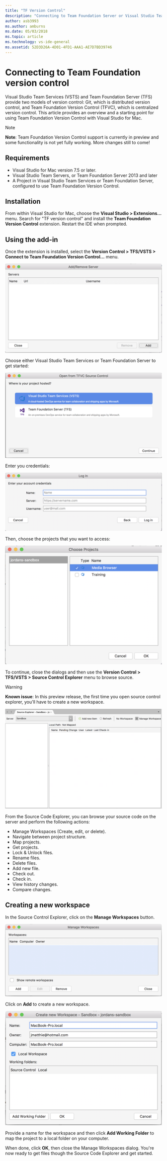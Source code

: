 ```yaml
---
title: "TF Version Control"
description: "Connecting to Team Foundation Server or Visual Studio Team Services with Team Foundation version control."
author: asb3993
ms.author: amburns
ms.date: 05/03/2018
ms.topic: article
ms.technology: vs-ide-general
ms.assetid: 52D3D26A-4D01-4FD1-AAA1-AE7D7BD39746
---
```


# Connecting to Team Foundation version control 

Visual Studio Team Services (VSTS) and Team Foundation Server (TFS) provide two models of version control: Git, which is distributed version control, and Team Foundation Version Control (TFVC), which is centralized version control. This article provides an overview and a starting point for using Team Foundation Version Control with Visual Studio for Mac.

> [!NOTE]
> **Note**: Team Foundation Version Control support is currently in preview and some functionality is not yet fully working. More changes still to come!

## Requirements

* Visual Studio for Mac version 7.5 or later.
* Visual Studio Team Servers, or Team Foundation Server 2013 and later
* A Project in Visual Studio Team Services or Team Foundation Server, configured to use Team Foundation Version Control.

## Installation

From within Visual Studio for Mac, choose the **Visual Studio > Extensions...** menu. Search for "TF version control" and install the **Team Foundation Version Control** extension. Restart the IDE when prompted.

## Using the add-in

Once the extension is installed, select the **Version Control > TFS/VSTS > Connect to Team Foundation Version Control...** menu. 

![Add a TFVC Server](media/tfvc-add-remove-server.png)


Choose either Visual Studio Team Services or Team Foundation Server to get started:

![Connect with a TFVC Server](media/tfvc-choose-server-type.png)

Enter you credentials: 

![Log in to a TFVC Server](media/tfvc-login.png)

Then, choose the projects that you want to access: 

![Choose projects](media/tfvc-choose-projects.png)

To continue, close the dialogs and then use the **Version Control > TFS/VSTS > Source Control Explorer** menu to browse source.

> [!WARNING]
> **Known issue**: In this preview release, the first time you open source control explorer, you'll have to create a new workspace.

![Source Explorer](media/tfvc-source-explorer.png)

From the Source Code Explorer, you can browse your source code on the server and perform the following actions:

- Manage Workspaces (Create, edit, or delete).
- Navigate between project structure.
- Map projects.
- Get projects.
- Lock & Unlock files.
- Rename files.
- Delete files.
- Add new file.
- Check out.
- Check in.
- View history changes.
- Compare changes.

## Creating a new workspace

In the Source Control Explorer, click on the **Manage Workspaces** button. 

![Manage Workspaces](media/tfvc-manage-workspaces.png)

Click on **Add** to create a new workspace.

![Create Workspace](media/tfvc-create-workspace.png)

Provide a name for the workspace and then click **Add Working Folder** to map the project to a local folder on your computer.

When done, click **OK**, then close the Manage Workspaces dialog. You're now ready to get files though the Source Code Explorer and get started.
